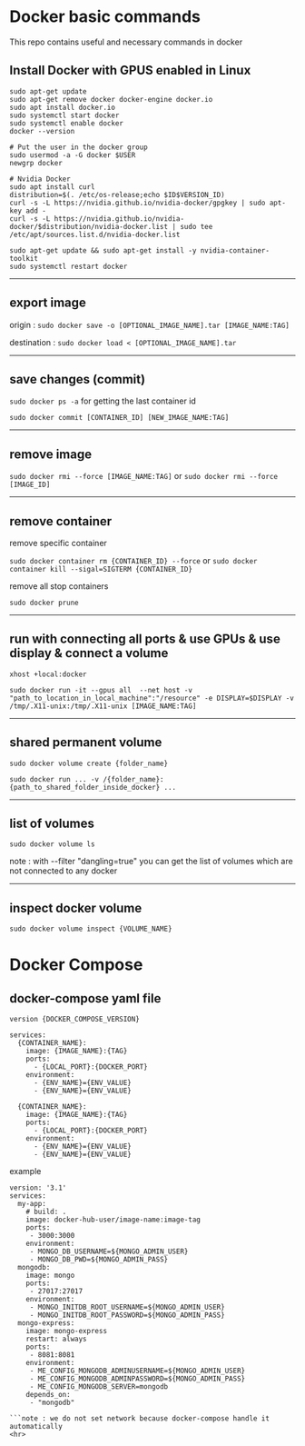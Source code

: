 # Docker basic commands
This repo contains useful and necessary commands in docker

<h2>Install Docker with GPUS enabled in Linux</h2>

```
sudo apt-get update
sudo apt-get remove docker docker-engine docker.io
sudo apt install docker.io
sudo systemctl start docker
sudo systemctl enable docker
docker --version

# Put the user in the docker group
sudo usermod -a -G docker $USER
newgrp docker

# Nvidia Docker
sudo apt install curl
distribution=$(. /etc/os-release;echo $ID$VERSION_ID)
curl -s -L https://nvidia.github.io/nvidia-docker/gpgkey | sudo apt-key add -
curl -s -L https://nvidia.github.io/nvidia-docker/$distribution/nvidia-docker.list | sudo tee /etc/apt/sources.list.d/nvidia-docker.list

sudo apt-get update && sudo apt-get install -y nvidia-container-toolkit
sudo systemctl restart docker
```

<hr>

<h2>export image</h2>

origin : `sudo docker save -o [OPTIONAL_IMAGE_NAME].tar [IMAGE_NAME:TAG]`

destination : `sudo docker load < [OPTIONAL_IMAGE_NAME].tar`
<hr>
<h2>save changes (commit)</h2>

`sudo docker ps -a` for getting the last container id

`sudo docker commit [CONTAINER_ID] [NEW_IMAGE_NAME:TAG]`
<hr>
<h2>remove image</h2>

`sudo docker rmi --force [IMAGE_NAME:TAG]` or `sudo docker rmi --force [IMAGE_ID]`
<hr>
<h2>remove container</h2>
remove specific container 

`sudo docker container rm {CONTAINER_ID} --force` or `sudo docker container kill --sigal=SIGTERM {CONTAINER_ID}`

remove all stop containers

`sudo docker prune`

<hr>
<h2>run with connecting all ports & use GPUs & use display & connect a volume</h2>

`xhost +local:docker`

`sudo docker run -it --gpus all  --net host -v "path_to_location_in_local_machine":"/resource" -e DISPLAY=$DISPLAY -v /tmp/.X11-unix:/tmp/.X11-unix [IMAGE_NAME:TAG]`
<hr>
<h2>shared permanent volume</h2>

`sudo docker volume create {folder_name}`

`sudo docker run ... -v /{folder_name}:{path_to_shared_folder_inside_docker} ...`
<hr>
<h2>list of volumes</h2>

`sudo docker volume ls`

note :‌ with --filter "dangling=true" you can get the list of volumes which are not connected to any docker
<hr>
<h2>inspect docker volume</h2>

`sudo docker volume inspect {VOLUME_NAME}`

# Docker Compose

<h2>docker-compose yaml file</h2>

```
version {DOCKER_COMPOSE_VERSION}

services:
  {CONTAINER_NAME}:
    image: {IMAGE_NAME}:{TAG}
    ports:
      - {LOCAL_PORT}:{DOCKER_PORT}
    environment:
      - {ENV_NAME}={ENV_VALUE}
      - {ENV_NAME}={ENV_VALUE}

  {CONTAINER_NAME}:
    image: {IMAGE_NAME}:{TAG}
    ports:
      - {LOCAL_PORT}:{DOCKER_PORT}
    environment:
      - {ENV_NAME}={ENV_VALUE}
      - {ENV_NAME}={ENV_VALUE}
```

example 
```
version: '3.1'
services:
  my-app:
    # build: .
    image: docker-hub-user/image-name:image-tag
    ports:
     - 3000:3000
    environment:
     - MONGO_DB_USERNAME=${MONGO_ADMIN_USER}
     - MONGO_DB_PWD=${MONGO_ADMIN_PASS}
  mongodb:
    image: mongo
    ports:
     - 27017:27017
    environment:
     - MONGO_INITDB_ROOT_USERNAME=${MONGO_ADMIN_USER}
     - MONGO_INITDB_ROOT_PASSWORD=${MONGO_ADMIN_PASS}
  mongo-express:
    image: mongo-express
    restart: always
    ports:
     - 8081:8081
    environment:
     - ME_CONFIG_MONGODB_ADMINUSERNAME=${MONGO_ADMIN_USER}
     - ME_CONFIG_MONGODB_ADMINPASSWORD=${MONGO_ADMIN_PASS}
     - ME_CONFIG_MONGODB_SERVER=mongodb
    depends_on:
     - "mongodb"

```note :‌ we do not set network because docker-compose handle it automatically
<hr>
